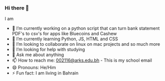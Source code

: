 ### Hi there 👋

<!--
**1Rashoodi1/1Rashoodi1** is a ✨ _special_ ✨ repository because its `README.md` (this file) appears on your GitHub profile.

Here are some ideas to get you started:

- 🔭 I’m currently working on ...
- 🌱 I’m currently learning ...
- 👯 I’m looking to collaborate on ...
- 🤔 I’m looking for help with ...
- 💬 Ask me about ...
- 📫 How to reach me: ...
- 😄 Pronouns: ...
- ⚡ Fun fact: ...
-->
I am

- 🔭 I’m currently working on a python script that can turn bank statement PDF's to csv's for apps like Bluecoins and Cashew
- 🌱 I’m currently learning Python, JS, HTML and CSS
- 👯 I’m looking to collaborate on linux on mac projects and so much more
- 🤔 I’m looking for help with studying
- 💬 Ask me about anything
- 📫 How to reach me: 002116@arks.edu.bh - This is my school email
- 😄 Pronouns: He/Him
- ⚡ Fun fact: I am living in Bahrain
